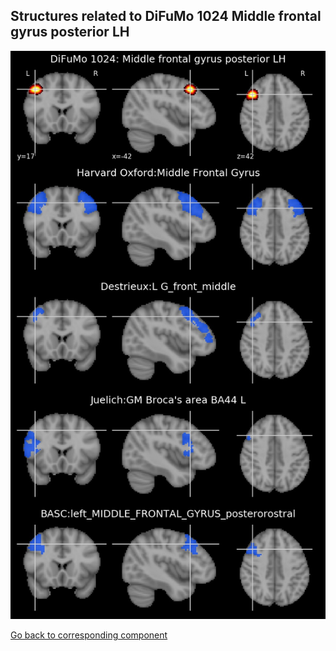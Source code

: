 


## Structures related to DiFuMo 1024 Middle frontal gyrus posterior LH

![734](734.jpg "Structures related to DiFuMo 1024 Middle frontal gyrus posterior LH")

[Go back to corresponding component](https://parietal-inria.github.io/DiFuMo/1024/html/734.html)